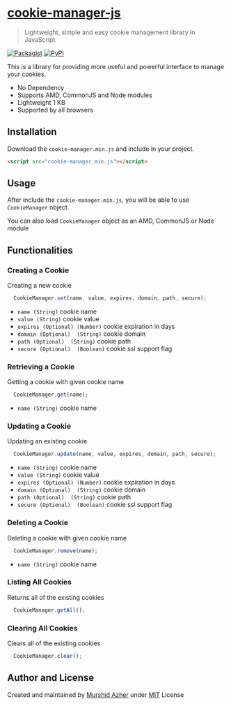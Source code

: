 # [cookie-manager-js](../05.cookie-manager-js)

> Lightweight, simple and easy cookie management library in JavaScript

[![Packagist](https://img.shields.io/packagist/l/doctrine/orm.svg)]() 
[![PyPI](https://img.shields.io/pypi/status/Django.svg)]()

This is a library for providing more useful and powerful interface to manage your cookies.

- No Dependency
- Supports AMD, CommonJS and Node modules
- Lightweight 1 KB
- Supported by all browsers

## Installation

Download the `cookie-manager.min.js` and include in your project.

```html
<script src="cookie-manager.min.js"></script>
```

## Usage

After include the `cookie-manager.min.js`, you will be able to use `CookieManager` object.

You can also load `CookieManager` object as an AMD, CommonJS or Node module

## Functionalities

### Creating a Cookie

Creating a new cookie

```js
  CookieManager.set(name, value, expires, domain, path, secure);
```

- `name (String)` cookie name
- `value (String)` cookie value
- `expires (Optional) (Number)` cookie expiration in days
- `domain (Optional)  (String)` cookie domain
- `path (Optional)  (String)` cookie path
- `secure (Optional)  (Boolean)` cookie ssl support flag

### Retrieving a Cookie

Getting a cookie with given cookie name

```js
  CookieManager.get(name);
```

- `name (String)` cookie name

### Updating a Cookie

Updating an existing cookie

```js
  CookieManager.update(name, value, expires, domain, path, secure);
```

- `name (String)` cookie name
- `value (String)` cookie value
- `expires (Optional) (Number)` cookie expiration in days
- `domain (Optional)  (String)` cookie domain
- `path (Optional)  (String)` cookie path
- `secure (Optional)  (Boolean)` cookie ssl support flag

### Deleting a Cookie

Deleting a cookie with given cookie name

```js
  CookieManager.remove(name);
```

- `name (String)` cookie name

### Listing All Cookies

Returns all of the existing cookies

```js
  CookieManager.getAll();
```

### Clearing All Cookies

Clears all of the existing cookies

```js
  CookieManager.clear();
```

## Author and License

Created and maintained by [Murshid Azher](https://github.com/murshidazher) under [MIT](LICENCE.md) License
